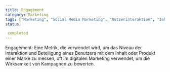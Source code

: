 ```yaml
---
title: Engagement
category: Marketing
tags: ["Marketing", "Social Media Marketing", "Nutzerinteraktion", "Inhaltsstrategie"]
status:

 completed
---
```

Engagement: Eine Metrik, die verwendet wird, um das Niveau der Interaktion und Beteiligung eines Benutzers mit dem Inhalt oder Produkt einer Marke zu messen, oft im digitalen Marketing verwendet, um die Wirksamkeit von Kampagnen zu bewerten.